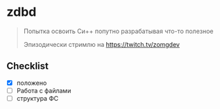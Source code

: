 # zdbd

> 
> Попытка освоить Си++ попутно разрабатывая что-то полезное
> 
> Эпизодически стримлю на https://twitch.tv/zomgdev
>

## Checklist 
- [x]  положено 
- [ ] Работа с файлами
- [ ] структура ФС